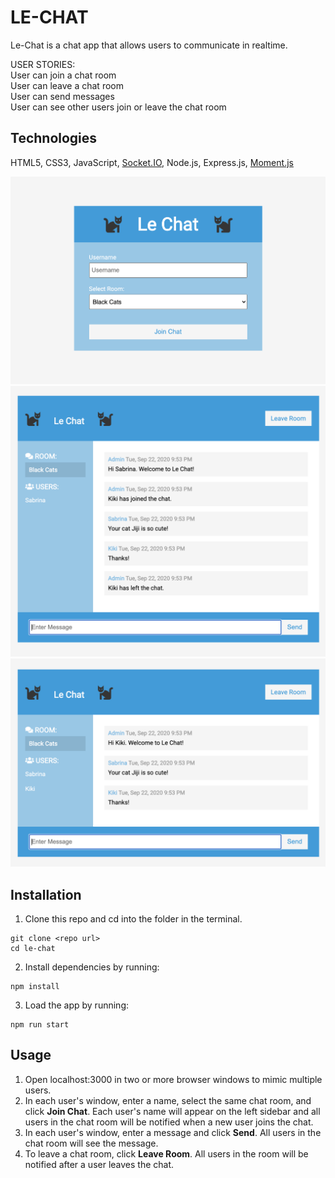 # LE-CHAT

Le-Chat is a chat app that allows users to communicate in realtime. 

USER STORIES:  
User can join a chat room  
User can leave a chat room  
User can send messages  
User can see other users join or leave the chat room  

## Technologies

HTML5, CSS3, JavaScript, [Socket.IO](https://socket.io/), Node.js, Express.js, [Moment.js](https://momentjs.com/)  

<img src="public/images/le_chat1.png" width="800px" >
<img src="public/images/le_chat2.png" width="800px" >
<img src="public/images/le_chat3.png" width="800px" >

## Installation

1. Clone this repo and cd into the folder in the terminal.  

```  
git clone <repo url>  
cd le-chat 
```  

2. Install dependencies by running:
```  
npm install
```  

3. Load the app by running:
```  
npm run start
```  

## Usage
1. Open localhost:3000 in two or more browser windows to mimic multiple users.  
2. In each user's window, enter a name, select the same chat room, and click **Join Chat**. Each user's name will appear on the left sidebar and all users in the chat room will be notified when a new user joins the chat.  
3. In each user's window, enter a message and click **Send**. All users in the chat room will see the message.  
4. To leave a chat room, click **Leave Room**. All users in the room will be notified after a user leaves the chat.  

